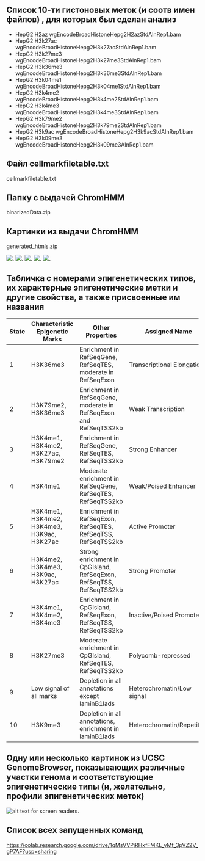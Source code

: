 ## Список 10-ти гистоновых меток (и соотв имен файлов) , для которых был сделан анализ

- HepG2 H2az wgEncodeBroadHistoneHepg2H2azStdAlnRep1.bam
- HepG2 H3k27ac wgEncodeBroadHistoneHepg2H3k27acStdAlnRep1.bam
- HepG2 H3k27me3 wgEncodeBroadHistoneHepg2H3k27me3StdAlnRep1.bam
- HepG2 H3k36me3 wgEncodeBroadHistoneHepg2H3k36me3StdAlnRep1.bam
- HepG2 H3k04me1 wgEncodeBroadHistoneHepg2H3k04me1StdAlnRep1.bam
- HepG2 H3k4me2 wgEncodeBroadHistoneHepg2H3k4me2StdAlnRep1.bam
- HepG2 H3k4me3 wgEncodeBroadHistoneHepg2H3k4me3StdAlnRep1.bam
- HepG2 H3k79me2 wgEncodeBroadHistoneHepg2H3k79me2StdAlnRep1.bam
- HepG2 H3k9ac wgEncodeBroadHistoneHepg2H3k9acStdAlnRep1.bam
- HepG2 H3k09me3 wgEncodeBroadHistoneHepg2H3k09me3AlnRep1.bam

## Файл cellmarkfiletable.txt

cellmarkfiletable.txt

## Папку с выдачей ChromHMM

binarizedData.zip

## Картинки из выдачи ChromHMM

generated_htmls.zip

![](i1.png).
![](i2.png).
![](i3.png).
![](i4.png).
![](i5.png).

## Табличка с номерами эпигенетических типов, их характерные эпигенетические метки и другие свойства, а также присвоенные им названия

| State | Characteristic Epigenetic Marks | Other Properties | Assigned Name |
|-------|----------------------------------|------------------|---------------|
| 1     | H3K36me3                         | Enrichment in RefSeqGene, RefSeqTES, moderate in RefSeqExon | Transcriptional Elongation |
| 2     | H3K79me2, H3K36me3               | Enrichment in RefSeqGene, moderate in RefSeqExon and RefSeqTSS2kb | Weak Transcription |
| 3     | H3K4me1, H3K4me2, H3K27ac, H3K79me2 | Enrichment in RefSeqGene, RefSeqTES, RefSeqTSS2kb | Strong Enhancer |
| 4     | H3K4me1                          | Moderate enrichment in RefSeqGene, RefSeqTES, RefSeqTSS2kb | Weak/Poised Enhancer |
| 5     | H3K4me1, H3K4me2, H3K4me3, H3K9ac, H3K27ac | Enrichment in RefSeqExon, RefSeqTES, RefSeqTSS, RefSeqTSS2kb | Active Promoter |
| 6     | H3K4me2, H3K4me3, H3K9ac, H3K27ac | Strong enrichment in CpGIsland, RefSeqExon, RefSeqTSS, RefSeqTSS2kb | Strong Promoter |
| 7     | H3K4me1, H3K4me2, H3K4me3        | Enrichment in CpGIsland, RefSeqExon, RefSeqTSS, RefSeqTSS2kb | Inactive/Poised Promoter |
| 8     | H3K27me3                         | Moderate enrichment in CpGIsland, RefSeqTES, RefSeqTSS2kb | Polycomb-repressed |
| 9     | Low signal of all marks          | Depletion in all annotations except laminB1lads | Heterochromatin/Low signal |
| 10    | H3K9me3                          | Depletion in all annotations, enrichment in laminB1lads | Heterochromatin/Repetitive |

## Одну или несколько картинок из UCSC GenomeBrowser, показывающих различные участки генома и соответствующие эпигенетические типы (и, желательно, профили эпигенетических меток)

![alt text for screen readers](hgt_genome.jpg "Text to show on mouseover").

## Список всех запущенных команд

https://colab.research.google.com/drive/1qMsVVPjRHxfFMKL_yMf_3pVZ2V_gP7AF?usp=sharing

